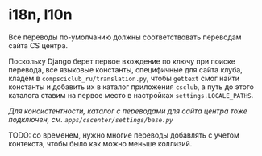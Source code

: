 # i18n, l10n

Все переводы по-умолчанию должны соответствовать переводам сайта CS центра.

Поскольку Django берет первое вхождение по ключу при поиске перевода, 
все языковые константы, специфичные для сайта клуба, кладём 
в `compsciclub_ru/translation.py`,  чтобы `gettext` смог найти константы и 
добавить их в каталог приложения `csclub`, а путь до этого каталога 
ставим на первое место в настройках `settings.LOCALE_PATHS`.

_Для консистентности, каталог с переводами для сайта центра тоже подключен, см.
 `apps/cscenter/settings/base.py`_

TODO: со временем, нужно многие переводы добавлять с учетом контекста, чтобы
было как можно меньше коллизий.